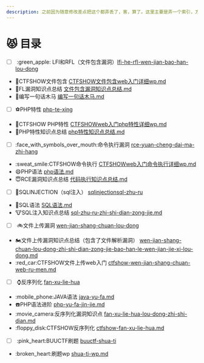 ```yaml
---
description: 之前因为随意修改差点把这个都弄丢了，害，算了。这里主要是弄一个索引，方便大家查找。
---
```


# 😾 目录

* [ ] &#x20;:green\_apple: LFI和RFL（文件包含漏洞）[lfi-he-rfl-wen-jian-bao-han-lou-dong](../lfi-he-rfl-wen-jian-bao-han-lou-dong/ "mention")

<!---->

* :banana:CTFSHOW文件包含 [CTFSHOW文件包含web入门详细wp.md](../lfi-he-rfl-wen-jian-bao-han-lou-dong/CTFSHOW文件包含web入门详细wp.md "mention")
* :watermelon:FL漏洞知识点总结 [文件包含漏洞知识点总结.md](../lfi-he-rfl-wen-jian-bao-han-lou-dong/文件包含漏洞知识点总结.md "mention")
* :coconut:编写一句话木马 [编写一句话木马.md](../lfi-he-rfl-wen-jian-bao-han-lou-dong/编写一句话木马.md "mention")



* [ ] :soccer:PHP特性 [php-te-xing](../php-te-xing/ "mention")

<!---->

* :football:CTFSHOW PHP特性 [CTFSHOWweb入门php特性详细wp.md](../php-te-xing/CTFSHOWweb入门php特性详细wp.md "mention")
* :basketball:PHP特性知识点总结 [php特性知识点总结.md](../php-te-xing/php特性知识点总结.md "mention")



* [ ] :face\_with\_symbols\_over\_mouth:命令执行漏洞 [rce-yuan-cheng-dai-ma-zhi-hang](../rce-yuan-cheng-dai-ma-zhi-hang/ "mention")

<!---->

* :sweat\_smile:CTFSHOW命令执行 [CTFSHOWweb入门命令执行详细wp.md](../rce-yuan-cheng-dai-ma-zhi-hang/CTFSHOWweb入门命令执行详细wp.md "mention")
* :smile:PHP语法 [php语法.md](../rce-yuan-cheng-dai-ma-zhi-hang/php语法.md "mention")
* :innocent:RCE漏洞知识点总结 [代码执行知识点总结.md](../rce-yuan-cheng-dai-ma-zhi-hang/代码执行知识点总结.md "mention")



* [ ] :pig:SQLINJECTION（sql注入） [sqlinjectionsql-zhu-ru](../sqlinjectionsql-zhu-ru/ "mention")

<!---->

* :dog:SQL语法 [SQL语法.md](../sqlinjectionsql-zhu-ru/SQL语法.md "mention")
* &#x20;:cow:SQL注入知识点总结 [sql-zhu-ru-zhi-shi-dian-zong-jie.md](../sqlinjectionsql-zhu-ru/sql-zhu-ru-zhi-shi-dian-zong-jie.md "mention")



* [ ] &#x20;:bike:文件上传漏洞 [wen-jian-shang-chuan-lou-dong](../wen-jian-shang-chuan-lou-dong/ "mention")

<!---->

* &#x20;:motorcycle:文件上传漏洞知识点总结（包含了文件解析漏洞） [wen-jian-shang-chuan-lou-dong-zhi-shi-dian-zong-jie-bao-han-le-wen-jian-jie-xi-lou-dong.md](../wen-jian-shang-chuan-lou-dong/wen-jian-shang-chuan-lou-dong-zhi-shi-dian-zong-jie-bao-han-le-wen-jian-jie-xi-lou-dong.md "mention")
* &#x20;:red\_car:CTFSHOW文件上传web入门 [ctfshow-wen-jian-shang-chuan-web-ru-men.md](../wen-jian-shang-chuan-lou-dong/ctfshow-wen-jian-shang-chuan-web-ru-men.md "mention")



* [ ] &#x20;:watch:反序列化 [fan-xu-lie-hua](../fan-xu-lie-hua/ "mention")

<!---->

* &#x20;:mobile\_phone:JAVA语法 [java-yu-fa.md](../fan-xu-lie-hua/java-yu-fa.md "mention")
* &#x20;:telephone:PHP语法进阶 [php-yu-fa-jin-jie.md](../fan-xu-lie-hua/php-yu-fa-jin-jie.md "mention")
* &#x20;:movie\_camera:反序列化漏洞知识点  [fan-xu-lie-hua-lou-dong-zhi-shi-dian.md](../fan-xu-lie-hua/fan-xu-lie-hua-lou-dong-zhi-shi-dian.md "mention")
* &#x20;:floppy\_disk:CTFSHOW反序列化 [ctfshow-fan-xu-lie-hua.md](../fan-xu-lie-hua/ctfshow-fan-xu-lie-hua.md "mention")



* [ ] &#x20;:pink\_heart:BUUCTF刷题 [buuctf-shua-ti](../buuctf-shua-ti/ "mention")

<!---->

* &#x20;:broken\_heart:刷题wp [shua-ti-wp.md](../buuctf-shua-ti/shua-ti-wp.md "mention")



















